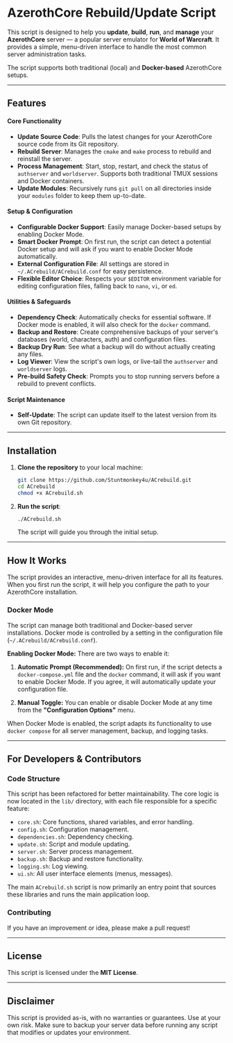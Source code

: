 # AzerothCore Rebuild/Update Script

This script is designed to help you **update**, **build**, **run**, and **manage** your **AzerothCore** server — a popular server emulator for **World of Warcraft**. It provides a simple, menu-driven interface to handle the most common server administration tasks.

The script supports both traditional (local) and **Docker-based** AzerothCore setups.

---

## Features

#### Core Functionality
- **Update Source Code**: Pulls the latest changes for your AzerothCore source code from its Git repository.
- **Rebuild Server**: Manages the `cmake` and `make` process to rebuild and reinstall the server.
- **Process Management**: Start, stop, restart, and check the status of `authserver` and `worldserver`. Supports both traditional TMUX sessions and Docker containers.
- **Update Modules**: Recursively runs `git pull` on all directories inside your `modules` folder to keep them up-to-date.

#### Setup & Configuration
- **Configurable Docker Support**: Easily manage Docker-based setups by enabling Docker Mode.
- **Smart Docker Prompt**: On first run, the script can detect a potential Docker setup and will ask if you want to enable Docker Mode automatically.
- **External Configuration File**: All settings are stored in `~/.ACrebuild/ACrebuild.conf` for easy persistence.
- **Flexible Editor Choice**: Respects your `$EDITOR` environment variable for editing configuration files, falling back to `nano`, `vi`, or `ed`.

#### Utilities & Safeguards
- **Dependency Check**: Automatically checks for essential software. If Docker mode is enabled, it will also check for the `docker` command.
- **Backup and Restore**: Create comprehensive backups of your server's databases (world, characters, auth) and configuration files.
- **Backup Dry Run**: See what a backup will do without actually creating any files.
- **Log Viewer**: View the script's own logs, or live-tail the `authserver` and `worldserver` logs.
- **Pre-build Safety Check**: Prompts you to stop running servers before a rebuild to prevent conflicts.

#### Script Maintenance
- **Self-Update**: The script can update itself to the latest version from its own Git repository.

---

## Installation

1.  **Clone the repository** to your local machine:
    ```bash
    git clone https://github.com/Stuntmonkey4u/ACrebuild.git
    cd ACrebuild
    chmod +x ACrebuild.sh
    ```
2.  **Run the script**:
    ```bash
    ./ACrebuild.sh
    ```
    The script will guide you through the initial setup.

---

## How It Works

The script provides an interactive, menu-driven interface for all its features. When you first run the script, it will help you configure the path to your AzerothCore installation.

### Docker Mode

The script can manage both traditional and Docker-based server installations. Docker mode is controlled by a setting in the configuration file (`~/.ACrebuild/ACrebuild.conf`).

**Enabling Docker Mode:**
There are two ways to enable it:

1.  **Automatic Prompt (Recommended):** On first run, if the script detects a `docker-compose.yml` file and the `docker` command, it will ask if you want to enable Docker Mode. If you agree, it will automatically update your configuration file.

2.  **Manual Toggle:** You can enable or disable Docker Mode at any time from the **"Configuration Options"** menu.

When Docker Mode is enabled, the script adapts its functionality to use `docker compose` for all server management, backup, and logging tasks.

---

## For Developers & Contributors

### Code Structure
This script has been refactored for better maintainability. The core logic is now located in the `lib/` directory, with each file responsible for a specific feature:
-   `core.sh`: Core functions, shared variables, and error handling.
-   `config.sh`: Configuration management.
-   `dependencies.sh`: Dependency checking.
-   `update.sh`: Script and module updating.
-   `server.sh`: Server process management.
-   `backup.sh`: Backup and restore functionality.
-   `logging.sh`: Log viewing.
-   `ui.sh`: All user interface elements (menus, messages).

The main `ACrebuild.sh` script is now primarily an entry point that sources these libraries and runs the main application loop.

### Contributing
If you have an improvement or idea, please make a pull request!

---

## License

This script is licensed under the **MIT License**.

---

## Disclaimer

This script is provided as-is, with no warranties or guarantees. Use at your own risk. Make sure to backup your server data before running any script that modifies or updates your environment.
